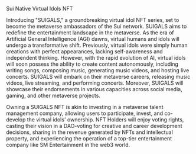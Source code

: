 Sui Native Virtual Idols NFT


Introducing "SUIGALS," a groundbreaking virtual idol NFT series, set to become the metaverse ambassadors of the Sui network. 
SUIGALS aims to redefine the entertainment landscape in the metaverse. As the era of Artificial General Intelligence (AGI) dawns, virtual humans and idols will undergo a transformative shift. Previously, virtual idols were simply human creations with perfect appearances, lacking self-awareness and independent thinking. 
However, with the rapid evolution of AI, virtual idols will soon possess the ability to create content autonomously, including writing songs, composing music, generating music videos, and hosting live concerts. 
SUIGALS will embark on their metaverse careers, releasing music videos, live streaming, and performing concerts. 
Moreover, SUIGALS will showcase their endorsements in various capacities across social media, gaming, and other metaverse projects.

Owning a SUIGALS NFT is akin to investing in a metaverse talent management company, allowing users to participate, invest, and co-develop the virtual idols' ownership. 
NFT Holders will enjoy voting rights, casting their vision in a DAO-voting for creative and career development decisions, sharing in the revenue generated by NFTs and intellectual property, and experiencing the operation of a top-tier entertainment company like SM Entertainment in the web3 world.
